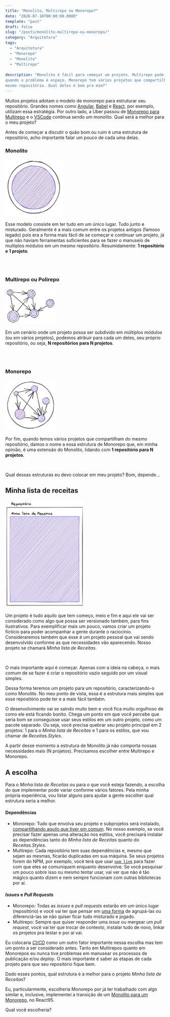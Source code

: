 ```yaml
---
title: "Monolito, Multirepo ou Monorepo?"
date: "2020-07-10T00:00:00.0000"
template: "post"
draft: false
slug: "/posts/monolito-multirepo-ou-monorepo/"
category: "Arquitetura"
tags:
  - "Arquitetura"
  - "Monorepo"
  - "Monolito"
  - "Multirepo"

description: "Monolito é fácil para começar um projeto. Multirepo pode ser bom
quando o problema é espaço. Monorepo tem vários projetos que compartilham o
mesmo repositório. Qual deles é bom pra mim?"
---
```


Muitos projetos adotam o modelo de monorepo para estruturar seu repositório.
Grandes nomes como [Angular](https://github.com/angular/angular),
[Babel](https://github.com/babel/babel) e
[React](https://github.com/facebook/react), por exemplo, utilizam essa
estratégia. Por outro lado, a Uber passou de [Monorepo para Multirepo](https://www.youtube.com/watch?v=lV8-1S28ycM) e o [VSCode](https://github.com/microsoft/vscode) continua sendo
um monolito. Qual será a melhor para o meu projeto?

Antes de começar a discutir o quão bom ou ruim é uma estrutura de repositório,
acho importante falar um pouco de cada uma delas.

### Monolito

<span class="figure float-left">
  <img
    src="/media/monorepo/monolith.png"
    width="180"
    alt="Diagrama de um monolito"
    title="Monolito.png"
  />
</span>

Esse modelo consiste em ter tudo em um único lugar. Tudo junto e misturado.
Geralmente é a mais comum entre os projetos antigos (famoso legado) pois era a
forma mais fácil de se começar e continuar um projeto, já que não haviam
ferramentas suficientes para se fazer o manuseio de multiplos módulos em um
mesmo repositório. Resumidamente: **1 repositório e 1 projeto**.

<br class="hide-sm"/>
<br  class="hide-sm"/>

### Multirepo ou Polirepo

<span class="figure float-right">
  <img
    src="/media/monorepo/multirepo.png"
    alt="Diagrama de um multirepo ou Polirepo"
    width="160"
    title="Multirepo.png"
  />
</span>

Em um cenário onde um projeto possa ser subdivido em múltiplos módulos (ou em
vários projetos), podemos atribuir para cada um deles, seu próprio repositório,
ou seja, **N repositórios para N projetos**.

<br class="hide-sm"/>
<br class="hide-sm"/>

### Monorepo

<span class="figure float-left">
  <img
    src="/media/monorepo/monorepo.png"
    alt="Diagrama de um monorepo"
    width="160"
    title="Monorepo.png"
  />
</span>

Por fim, quando temos vários projetos que compartilham do mesmo repositório,
damos o nome a essa estrutura de Monorepo que, em minha opinião, é uma extensão
do Monolito, lidando com **1 repositório para N projetos**.

<br class="hide-sm" />

Qual dessas estruturas eu devo colocar em meu projeto? Bom, depende...

## Minha lista de receitas

<span class="figure float-left">
  <img
    src="/media/monorepo/simple-structure.png"
    alt="Estrutura simples do projeto inicial"
    width="250"
    title="Minha lista de Receitas.png"
  />
</span>

Um projeto é tudo aquilo que tem começo, meio e fim e aqui ele vai ser
considerado como algo que possa ser versionado também, para fins ilustrativos.
Para exemplificar mais um pouco, vamos criar um projeto fictício para poder
acompanhar a gente durante o raciocínio.
Consideraremos também que esse é um projeto pessoal que vai sendo desenvolvido
conforme as que necessidades vão aparecendo. Nosso projeto se chamará _Minha
lista de Receitas_.

<br class="hide-sm" />

O mais importante aqui é começar. Apenas com a ideia na cabeça, o mais comum de
se fazer é criar o repositório vazio seguido por um visual simples.

Dessa forma teremos um projeto para um repositório, caracterizando-o como
Monolito. No meu ponto de vista, essa é a estrutura mais simples que esse
repositório pode ter e a mais fácil também.

O desenvolvimento vai se saindo muito bem e você fica muito orgulhoso de como
ele está ficando bonito. Chega um ponto em que você percebe que seria bom
se conseguisse usar seus estilos em um outro projeto, como um pacote separado.
Ou seja, você precisa quebrar seu projeto principal em 2 projetos: 1 para o
_Minha lista de Receitas_ e 1 para os estilos, que vou chamar de
_Receitas.Styles_.

A partir desse momento a estrutura de Monolito já não comporta nossas
necessidades mais (N projetos). Precisamos escolher entre Multirepo e Monorepo.

## A escolha

Para o _Minha lista de Receitas_ ou para o que você esteja fazendo, a escolha do
que implementar pode variar conforme vários fatores. Pela minha própria
experiência, vou listar alguns para ajudar a gente escolher qual estrutura seria
a melhor.

#### Dependências

- Monorepo: Tudo que envolva seu projeto e subprojetos será instalado,
  [compartilhando aquilo que tiver em comum](https://classic.yarnpkg.com/en/docs/workspaces).
  No nosso exemplo, se você precisar fazer apenas uma alteração nos estilos,
  você precisará instalar as dependências tanto do _Minha lista de Receitas_
  quanto do _Receitas.Styles_.
- Multirepo: Cada repositório tem suas dependências e, mesmo que sejam as
  mesmas, ficarão duplicadas em sua máquina. Se seus projetos forem do NPM, por
  exemplo, você terá que usar [`npm link`](https://docs.npmjs.com/cli/link) para
  fazer com que eles se comuniquem enquanto desenvolve. Se você pesquisar um
  pouco sobre isso ou mesmo tentar usar, vai ver que não é tão mágico quanto
  dizem e nem sempre funcionam com outras bibliotecas por aí.

#### _Issues_ e _Pull Requests_

- Monorepo: Todas as _issues_ e _pull requests_ estarão em um único lugar
  (repositório) e você vai ter que pensar em
  [uma forma](https://github.com/actions/labeler) de agrupá-las ou
  diferenciá-las se não quiser ficar tudo misturado e jogado.
- Multirepo: Sempre que quiser responder uma _issue_ ou mergear um _pull
  request_, você vai ter que trocar de contexto, instalar tudo de novo, linkar
  os projetos pra testar e por aí vai.

Eu colocaria [_CI/CD_](https://en.wikipedia.org/wiki/CI/CD) como um outro fator
importante nessa escolha mas tem um ponto a ser considerado antes. Tanto em
Multirepos quanto em Monorepos eu nunca tive problemas em manusear os processos
de publicação e/ou _deploy_. O mais importante é saber as etapas de cada projeto
para que seu repositório fique bem.

Dado esses pontos, qual estrutura é a melhor para o projeto _Minha lista de
Receitas_?

Eu, particularmente, escolheria Monorepo por já ter trabalhado com algo similar
e, inclusive, implementei a transição de um
[Monolito para um Monorepo](https://github.com/React95/React95/pull/117), no
React95.

Qual você escolheria?
